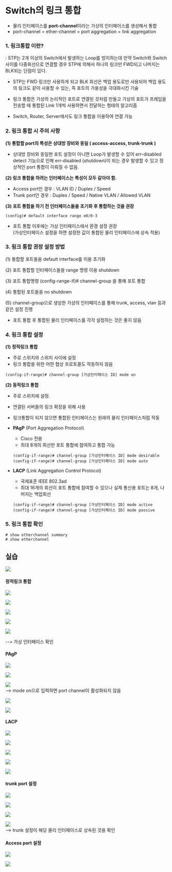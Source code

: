 Switch의 링크 통합
===

- 물리 인터페이스를 **port-channel**이라는 가상의 인터페이스를 생성해서 통합
- port-channel = ether-channel = port aggregation = link aggregation

### 1. 링크통합 이란?

: STP는 2개 이상의 Switch에서 발생하는 Loop를 방지하는데 만약 Switch와 Switch 사이를 다중회선으로 연결할 경우 STP에 의해서 하나의 링크만 FWD되고 나머지는 BLK되는 단점이 있다.

- STP는 FWD 링크만 사용하게 되고 BLK 회선은 백업 용도로만 사용되어 백업 용도의 링크도 같이 사용할 수 있는, 즉 포트의 가용성을 극대화시킨 기술
  
- 링크 통합은 가상의 논리적인 포트로 연결된 것처럼 만들고 가상의 포트가 프레임을 전송할 때 통합된 Link 1개씩 사용하면서 전달하는 형태의 알고리즘
- Switch, Router, Server에서도 링크 통합을 이용하여 연결 가능



### 2. 링크 통합 시 주의 사항

**(1) 통합할 port의 특성은 상대방 장비와 동일 ( access-access, trunk-trunk )**   
- 상대방 장비와 동일한 포트 설정이 아니면 Loop가 발생할 수 있어 err-disabled detect 기능으로 인해 err-disabled (shutdown)이 되는 경우 발생할 수 있고 정상적인 port 통합이 이뤄질 수 없음.


**(2) 링크 통합을 하려는 인터페이스는 특성이 모두 같아야 함.**
- Access port인 경우 : VLAN ID / Duplex / Speed
- Trunk port인 경우 : Duplex / Speed / Native VLAN / Allowed VLAN 

**(3) 포트 통합을 하기 전 인터페이스들을 초기화 후 통합하는 것을 권장**   

```
(config)# default interface range e0/0-3
```

- 포트 통합 이후에는 가상 인터페이스에서 환경 설정 권장   
  (가상인터페이스 설정을 하면 설정한 값이 통합된 물리 인터페이스에 상속 적용)



### 3. 링크 통합 권장 설정 방법   

(1) 통합할 포트들을 default interface를 이용 초기화

(2) 포트 통합할 인터페이스들을 range 명령 이용 shutdown

(3) 포트 통합명령 (config-range-if)# channel-group 을 통해 포트 통합

(4) 통합된 포트들을 no shutdown

(5) channel-group으로 생성한 가상의 인터페이스를 통해 trunk, access, vlan 등과 같은 설정 진행
- 포트 통합 후 통합된 물리 인터페이스를 각각 설정하는 것은 좋지 않음



### 4. 링크 통합 설정

**(1) 정적링크 통합**
- 주로 스위치와 스위치 사이에 설정
- 링크 통합을 위한 어떤 협상 프로토콜도 작동하지 않음

```
(config-if-range)# channel-group [가상인터페이스 ID] mode on
```

**(2) 동적링크 통합**

- 주로 스위치에 설정. 
- 연결된 서버들의 링크 확장을 위해 사용
- 링크통합이 되지 않으면 통합된 인터페이스는 원래의 물리 인터페이스처럼 작동

- **PAgP** (Port Aggregation Protocol)
  - Cisco 전용
  - 최대 8개의 회선만 포트 통합에 참여하고 통합 가능
  ```
  (config-if-range)# channel-group [가상인터페이스 ID] mode desirable
  (config-if-range)# channel-group [가상인터페이스 ID] mode auto
  ```

- **LACP** (Link Aggregation Control Protocol)
  - 국제표준 IEEE 802.3ad
  - 최대 16개의 회선이 포트 통합에 참여할 수 있으나 실제 통신용 포트는 8개, 나머지는 백업회선

  ```
  (config-if-range)# channel-group [가상인터페이스 ID] mode active
  (config-if-range)# channel-group [가상인터페이스 ID] mode passive
  ```



### 5. 링크 통합 확인

```
# show etherchannel summary
# show etherchannel
```


실습
---

![](images/2023-08-31-20-16-04.png)

#### 정적링크 통합   

![](images/2023-08-31-20-16-37.png)

![](images/2023-08-31-20-16-42.png)

![](images/2023-08-31-20-16-46.png)

![](images/2023-08-31-20-16-49.png)

![](images/2023-08-31-20-16-54.png)

--> 가상 인터페이스 확인

#### PAgP

![](images/2023-08-31-20-17-47.png)

![](images/2023-08-31-20-17-51.png)

![](images/2023-08-31-20-18-20.png)   
--> mode on으로 입력하면 port channel이 활성화되지 않음

![](images/2023-08-31-20-18-36.png)

![](images/2023-08-31-20-19-49.png)


#### LACP

![](images/2023-08-31-20-20-06.png)

![](images/2023-08-31-20-20-09.png)

![](images/2023-08-31-20-20-23.png)

![](images/2023-08-31-20-20-26.png)

![](images/2023-08-31-20-20-36.png)


#### trunk port 설정

![](images/2023-08-31-20-21-05.png)

![](images/2023-08-31-20-21-09.png)

![](images/2023-08-31-20-21-17.png)

![](images/2023-08-31-20-21-26.png)   
--> trunk 설정이 해당 물리 인터페이스로 상속된 것을 확인


#### Access port 설정

![](images/2023-08-31-20-22-01.png)

![](images/2023-08-31-20-22-04.png)

